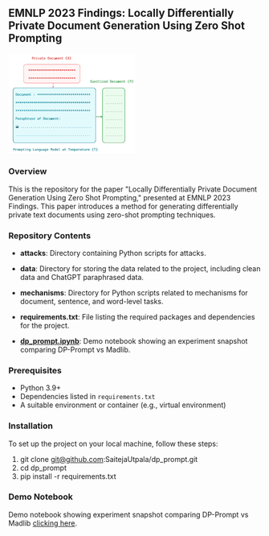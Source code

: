 ## EMNLP 2023 Findings: Locally Differentially Private Document Generation Using Zero Shot Prompting

<img src="dp_prompt.png" alt="Image Alt Text" width="50%">



### Overview

This is the repository for the paper "Locally Differentially Private Document Generation Using Zero Shot Prompting," presented at EMNLP 2023 Findings. This paper introduces a method for generating differentially private text documents using zero-shot prompting techniques.

### Repository Contents


- **attacks**: Directory containing Python scripts for attacks.

- **data**: Directory for storing the data related to the project, including clean data and ChatGPT paraphrased data.

- **mechanisms**: Directory for Python scripts related to mechanisms for document, sentence, and word-level tasks.

- **requirements.txt**: File listing the required packages and dependencies for the project.

- [**dp_prompt.ipynb**](dp_prompt.ipynb): Demo notebook showing an experiment snapshot comparing DP-Prompt vs Madlib.


### Prerequisites

- Python 3.9+
- Dependencies listed in `requirements.txt`
- A suitable environment or container (e.g., virtual environment)

### Installation

To set up the project on your local machine, follow these steps:


1. git clone git@github.com:SaitejaUtpala/dp_prompt.git
2. cd dp_prompt
3. pip install -r requirements.txt


### Demo Notebook

Demo notebook showing experiment snapshot comparing DP-Prompt vs Madlib  [clicking here](dp_prompt.ipynb).